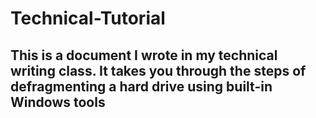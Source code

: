 # Technical-Tutorial
## This is a document I wrote in my technical writing class. It takes you through the steps of defragmenting a hard drive using built-in Windows tools
